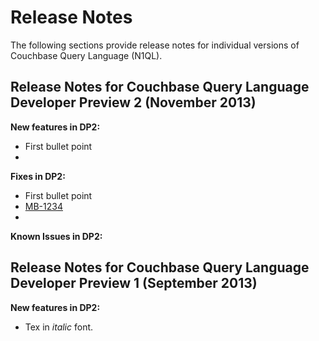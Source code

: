 # Release Notes #

The following sections provide release notes for individual versions of Couchbase Query Language (N1QL).

## Release Notes for Couchbase Query Language Developer Preview 2 (November 2013) ##

**New features in DP2:**

* First bullet point
*

**Fixes in DP2:**

* First bullet point
* [MB-1234](http://www.couchbase.com)
* 
**Known Issues in DP2:**

## Release Notes for Couchbase Query Language Developer Preview 1 (September 2013) ##

**New features in DP2:**

* Tex in *italic* font.



